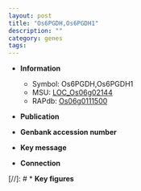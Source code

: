 ```yaml
---
layout: post
title: "Os6PGDH,Os6PGDH1"
description: ""
category: genes
tags: 
---
```


* **Information**  
    + Symbol: Os6PGDH,Os6PGDH1  
    + MSU: [LOC_Os06g02144](http://rice.uga.edu/cgi-bin/ORF_infopage.cgi?orf=LOC_Os06g02144)  
    + RAPdb: [Os06g0111500](http://rapdb.dna.affrc.go.jp/viewer/gbrowse_details/irgsp1?name=Os06g0111500)  

* **Publication**  

* **Genbank accession number**  

* **Key message**  

* **Connection**  

[//]: # * **Key figures**  


